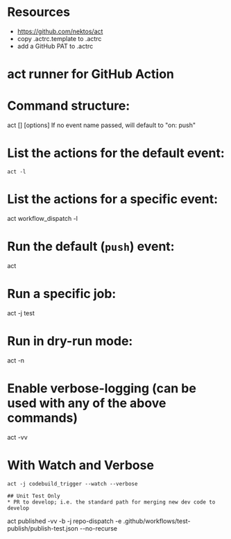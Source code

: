 # Resources
* https://github.com/nektos/act
* copy .actrc.template to .actrc
* add a GitHub PAT to .actrc

# act runner for GitHub Action

# Command structure:
act [<event>] [options]
If no event name passed, will default to "on: push"

# List the actions for the default event:
```
act -l
```

# List the actions for a specific event:
act workflow_dispatch -l

# Run the default (`push`) event:
act

# Run a specific job:
act -j test

# Run in dry-run mode:
act -n

# Enable verbose-logging (can be used with any of the above commands)
act -vv

# With Watch and Verbose
```
act -j codebuild_trigger --watch --verbose

## Unit Test Only
* PR to develop; i.e. the standard path for merging new dev code to develop
```
act published -vv -b -j repo-dispatch -e .github/workflows/test-publish/publish-test.json --no-recurse
```